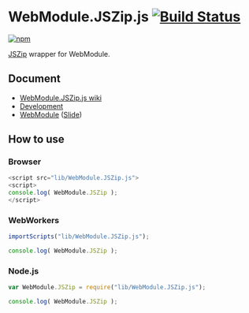 # WebModule.JSZip.js [![Build Status](https://api.travis-ci.org/legokichi/WebModule.JSZip.js.png)](http://travis-ci.org/legokichi/WebModule.JSZip.js)

[![npm](https://nodei.co/npm/legokichi.jszip.js.png?downloads=true&stars=true)](https://nodei.co/npm/legokichi.webmodule.jszip.js/)

[JSZip](http://stuk.github.io/jszip/) wrapper for WebModule.

## Document

- [WebModule.JSZip.js wiki](https://github.com/legokichi/WebModule.JSZip.js/wiki/WebModule.JSZip)
- [Development](https://github.com/uupaa/WebModule/wiki/Development)
- [WebModule](https://github.com/uupaa/WebModule) ([Slide](http://uupaa.github.io/Slide/slide/WebModule/index.html))


## How to use

### Browser

```js
<script src="lib/WebModule.JSZip.js">
<script>
console.log( WebModule.JSZip );
</script>
```

### WebWorkers

```js
importScripts("lib/WebModule.JSZip.js");

console.log( WebModule.JSZip );
```

### Node.js

```js
var WebModule.JSZip = require("lib/WebModule.JSZip.js");

console.log( WebModule.JSZip );
```
